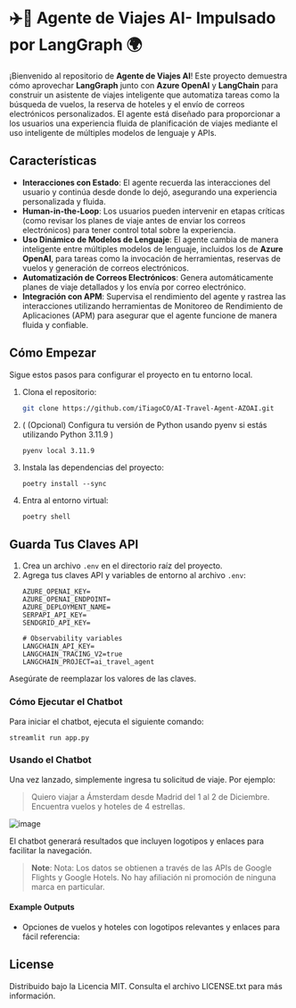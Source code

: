# ✈️🧳 Agente de Viajes AI- Impulsado por LangGraph 🌍

¡Bienvenido al repositorio de **Agente de Viajes AI**! Este proyecto demuestra cómo aprovechar **LangGraph** junto con **Azure OpenAI** y **LangChain** para construir un asistente de viajes inteligente que automatiza tareas como la búsqueda de vuelos, la reserva de hoteles y el envío de correos electrónicos personalizados. El agente está diseñado para proporcionar a los usuarios una experiencia fluida de planificación de viajes mediante el uso inteligente de múltiples modelos de lenguaje y APIs.

## **Características**

- **Interacciones con Estado**: El agente recuerda las interacciones del usuario y continúa desde donde lo dejó, asegurando una experiencia personalizada y fluida.
- **Human-in-the-Loop**: Los usuarios pueden intervenir en etapas críticas (como revisar los planes de viaje antes de enviar los correos electrónicos) para tener control total sobre la experiencia.
- **Uso Dinámico de Modelos de Lenguaje**: El agente cambia de manera inteligente entre múltiples modelos de lenguaje, incluidos los de **Azure OpenAI**, para tareas como la invocación de herramientas, reservas de vuelos y generación de correos electrónicos.
- **Automatización de Correos Electrónicos**: Genera automáticamente planes de viaje detallados y los envía por correo electrónico.
- **Integración con APM**: Supervisa el rendimiento del agente y rastrea las interacciones utilizando herramientas de Monitoreo de Rendimiento de Aplicaciones (APM) para asegurar que el agente funcione de manera fluida y confiable.

## **Cómo Empezar**

Sigue estos pasos para configurar el proyecto en tu entorno local.

1. Clona el repositorio:
   ```bash
   git clone https://github.com/iTiagoCO/AI-Travel-Agent-AZOAI.git


1. ( (Opcional) Configura tu versión de Python usando pyenv si estás utilizando Python 3.11.9 )
   ```shell script
   pyenv local 3.11.9
   ```

1. Instala las dependencias del proyecto:
    ```shell script
    poetry install --sync
    ```

1. Entra al entorno virtual:
    ```shell script
    poetry shell
    ```

## **Guarda Tus Claves API**

1. Crea un archivo `.env` en el directorio raíz del proyecto. 
2. Agrega tus claves API y variables de entorno al archivo `.env`:
    ```plaintext
    AZURE_OPENAI_KEY=
    AZURE_OPENAI_ENDPOINT=
    AZURE_DEPLOYMENT_NAME=
    SERPAPI_API_KEY=
    SENDGRID_API_KEY=

    # Observability variables
    LANGCHAIN_API_KEY=
    LANGCHAIN_TRACING_V2=true
    LANGCHAIN_PROJECT=ai_travel_agent
    ```

Asegúrate de reemplazar los valores de las claves.

### Cómo Ejecutar el Chatbot
Para iniciar el chatbot, ejecuta el siguiente comando:
```
streamlit run app.py
```

### Usando el Chatbot
Una vez lanzado, simplemente ingresa tu solicitud de viaje. Por ejemplo:
> Quiero viajar a Ámsterdam desde Madrid del 1 al 2 de Diciembre. Encuentra vuelos y hoteles de 4 estrellas.

![image](https://github.com/user-attachments/assets/cd6377cf-0ece-4b87-8e47-25661a8714a7)


El chatbot generará resultados que incluyen logotipos y enlaces para facilitar la navegación.

> **Note**: Nota: Los datos se obtienen a través de las APIs de Google Flights y Google Hotels. No hay afiliación ni promoción de ninguna marca en particular.


#### Example Outputs

- Opciones de vuelos y hoteles con logotipos relevantes y enlaces para fácil referencia:



## License
Distribuido bajo la Licencia MIT. Consulta el archivo LICENSE.txt para más información.
